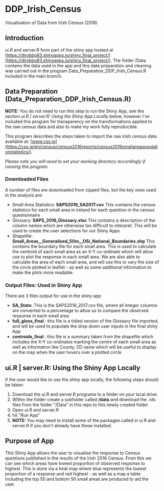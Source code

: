 # DDP_Irish_Census
Visualisation of Data from Irish Census (2016)

## Introduction
ui.R and server.R form part of the shiny app hosted at  [https://djrobbo83.shinyapps.io/shiny_final_project/](https://djrobbo83.shinyapps.io/shiny_final_project/). The folder /Data contains the data used in the app and this data preparation and cleaning was carried out in the program Data_Preparation_DDP_Irish_Census.R included in the main branch.


## Data Preparation (Data_Preparation_DDP_Irish_Census.R)
**NOTE:** You do not need to run this step to run the Shiny App, see the section *ui.R | server.R: Using the Shiny App Locally* below, however I've included this program for transparency on the transformations applied to the raw census data and also to make my work fully reproducible.

This program describes the steps taken to import the raw irish census data available at: [www.cso.ie](https://cso.ie/en/census/census2016reports/census2016smallareapopulationstatistics/). 

*Please note you will need to set your working directory accordingly if running this program*


### Downloaded Files
A number of files are downloaded from zipped files, but the key ones used in the analysis are:

* Small Area Statistics: **SAPS2016_SA2017.csv** This contains the census statistics for each small area in ireland for each question in the census questionnaire
* Glossary: **SAPS_2016_Glossary.xlsx** This contains a description of the column names which are otherwise too difficult to interpret. This will be used to create the user selections for our Shiny Apps
* Shapefile: **Small_Areas__Generalised_50m__OSi_National_Boundaries.shp** This contains the boundary file for each small area. This is used to calculate the centroid of each small area as an X-Y co-ordinate which will allow use to plot the response in each small area. We are also able to calculate the area of each small area, and will use this to vary the size of the circle plotted in leaflet - as well as some additional information to make the plots more readable. 

### Output Files: Used in Shiny App
There are 3 files output for use in the shiny app

* **SA_Stats**: This is the SAPS2016_2017.csv file, where all integer columns are converted to a percentage to allow us to compare the observed response in each small area
* **full_gloss_final** : this file is a tidied version of the Glossary file imported, and will be used to populate the drop down user inputs in the final shiny App
* **centroids_final** : this file is a summary taken from the shapefile which includes the X-Y co-ordinates marking the centre of each small area as well as information like County, ED name which will be useful to display on the map when the user hovers over a plotted circle

## ui.R | server.R: Using the Shiny App Locally
If the user would like to use the shiny app locally, the following steps should be taken:

1. Download the ui.R and server.R programs to a folder on your local drive.
2. Within the folder create a subfolder called **/data** and download the .rds files from the folder "/Data" in this repo to this newly created folder
3. Open ui.R and server.R
4. hit "Run App"
5. **NOTE:** You may need to install some of the packages called in ui.R and server.R if you don't already have these installed.

## Purpose of App
This Shiny App allows the user to visualise the response to Census questions published in the results of the Irish 2016 Census. From this we can see which areas have lowest proportion of observed response to highest. This is done via a heat map where blue represents the lowest proportion of a response and red highest - as well as a map a table including the top 50 and bottom 50 small areas are produced to aid the user.  

